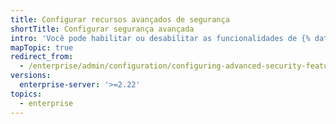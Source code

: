 ```yaml
---
title: Configurar recursos avançados de segurança
shortTitle: Configurar segurança avançada
intro: 'Você pode habilitar ou desabilitar as funcionalidades de {% data variables.product.prodname_advanced_security %}, como, por exemplo, {% data variables.product.prodname_code_scanning %}, na sua instância.'
mapTopic: true
redirect_from:
  - /enterprise/admin/configuration/configuring-advanced-security-features
versions:
  enterprise-server: '>=2.22'
topics:
  - enterprise
---
```


